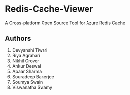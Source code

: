 # Redis-Cache-Viewer
A Cross-platform Open Source Tool for Azure Redis Cache

## Authors
1. Devyanshi Tiwari
2. Riya Agrahari
3. Nikhil Grover
4. Ankur Deswal
5. Apaar Sharma
6. Souradeep Banerjee
7. Soumya Swain
8. Viswanatha Swamy
